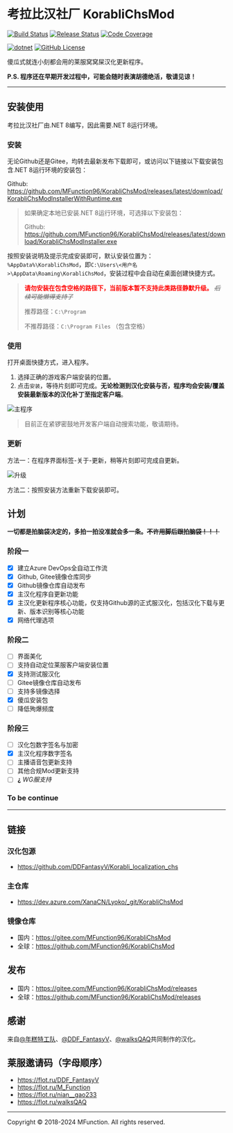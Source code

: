 # 考拉比汉社厂 KorabliChsMod

[![Build Status](https://dev.azure.com/XanaCN/Lyoko/_apis/build/status/KorabliChsMod/Build?branchName=main)](https://dev.azure.com/XanaCN/Lyoko/_build/latest?definitionId=20&branchName=main) [![Release Status](https://vsrm.dev.azure.com/XanaCN/_apis/public/Release/badge/f06af8ee-5084-455c-ac24-8fc4f735382c/5/7)](https://dev.azure.com/XanaCN/Lyoko/_release?view=all&path=%5CKorabliChsMod&_a=releases) [![Code Coverage](https://img.shields.io/azure-devops/coverage/XanaCN/Lyoko/20/main)]()

[![dotnet](https://img.shields.io/badge/.NET-%3E%3D8.0.4-blue.svg?style=flat-square&logo=.NET)](https://dotnet.microsoft.com/)
[![GitHub License](https://img.shields.io/github/license/MFunction96/KorabliChsMod)](https://github.com/MFunction96/KorabliChsMod/blob/main/LICENSE)


傻瓜式就连小刻都会用的莱服窝窝屎汉化更新程序。

**P.S. 程序还在早期开发过程中，可能会随时表演胡德绝活，敬请见谅！**

---

## 安装使用

考拉比汉社厂由.NET 8编写，因此需要.NET 8运行环境。

### 安装

无论Github还是Gitee，均转去最新发布下载即可，或访问以下链接以下载安装包含.NET 8运行环境的安装包：

Github: https://github.com/MFunction96/KorabliChsMod/releases/latest/download/KorabliChsModInstallerWithRuntime.exe

> 如果确定本地已安装.NET 8运行环境，可选择以下安装包：
>
> Github: https://github.com/MFunction96/KorabliChsMod/releases/latest/download/KorabliChsModInstaller.exe

按照安装说明及提示完成安装即可，默认安装位置为：`%AppData%\KorabliChsMod`，即`C:\Users\<用户名>\AppData\Roaming\KorabliChsMod`，安装过程中会自动在桌面创建快捷方式。

> **<font color='red'>请勿安装在包含空格的路径下，当前版本暂不支持此类路径静默升级。</font>** ~~*后续可能懒得支持了*~~
> 
> 推荐路径：`C:\Program`
>
> 不推荐路径：`C:\Program Files` （包含空格）

### 使用

打开桌面快捷方式，进入程序。

1. 选择正确的游戏客户端安装的位置。
2. 点击`安装`，等待片刻即可完成。**无论检测到汉化安装与否，程序均会安装/覆盖安装最新版本的汉化补丁至指定客户端**。

![主程序](https://dev.azure.com/XanaCN/f06af8ee-5084-455c-ac24-8fc4f735382c/_apis/git/repositories/d36405a6-bc74-45e3-b720-3a2c79f5c30e/items?path=/doc/README/MainWindow.png)

> 目前正在紧锣密鼓地开发客户端自动搜索功能，敬请期待。

### 更新

方法一：在程序界面标签-关于-更新，稍等片刻即可完成自更新。

![升级](https://dev.azure.com/XanaCN/f06af8ee-5084-455c-ac24-8fc4f735382c/_apis/git/repositories/d36405a6-bc74-45e3-b720-3a2c79f5c30e/items?path=/doc/README/Update.png)

方法二：按照安装方法重新下载安装即可。

## 计划

**一切都是拍脑袋决定的，多拍一拍没准就会多一条。~~不许用脚后跟拍脑袋！！！~~**

### 阶段一

- [x] 建立Azure DevOps全自动工作流
- [x] Github, Gitee镜像仓库同步
- [x] Github镜像仓库自动发布
- [x] 主汉化程序自更新功能
- [x] 主汉化更新程序核心功能，仅支持Github源的正式服汉化，包括汉化下载与更新、版本识别等核心功能
- [x] 网络代理选项

### 阶段二

- [ ] 界面美化
- [ ] 支持自动定位莱服客户端安装位置
- [x] 支持测试服汉化
- [ ] Gitee镜像仓库自动发布
- [ ] 支持多镜像选择
- [x] 傻瓜安装包
- [ ] 降低殉爆频度

### 阶段三

- [ ] 汉化包数字签名与加密
- [x] 主汉化程序数字签名
- [ ] 主播语音包更新支持
- [ ] 其他合规Mod更新支持
- [ ] **¿** *WG服支持*

### To be continue

---

## 链接

### 汉化包源

- https://github.com/DDFantasyV/Korabli_localization_chs

### 主仓库

- https://dev.azure.com/XanaCN/Lyoko/_git/KorabliChsMod

### 镜像仓库

- 国内：https://gitee.com/MFunction96/KorabliChsMod
- 全球：https://github.com/MFunction96/KorabliChsMod

## 发布

- 国内：https://gitee.com/MFunction96/KorabliChsMod/releases
- 全球：https://github.com/MFunction96/KorabliChsMod/releases

## 感谢

来自[@年糕特工队](https://space.bilibili.com/103312972)、[@DDF_FantasyV](https://space.bilibili.com/475887963)、[@walksQAQ](https://space.bilibili.com/87278382)共同制作的汉化。

## 莱服邀请码（字母顺序）

- https://flot.ru/DDF_FantasyV
- https://flot.ru/M_Function
- https://flot.ru/nian__gao233
- https://flot.ru/walksQAQ

---

Copyright &copy; 2018-2024 MFunction.
All rights reserved.